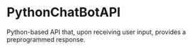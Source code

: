 # PythonChatBotAPI
Python-based API that, upon receiving user input, provides a preprogrammed response.
